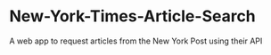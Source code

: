 # New-York-Times-Article-Search
A web app to request articles from the New York Post using their API
